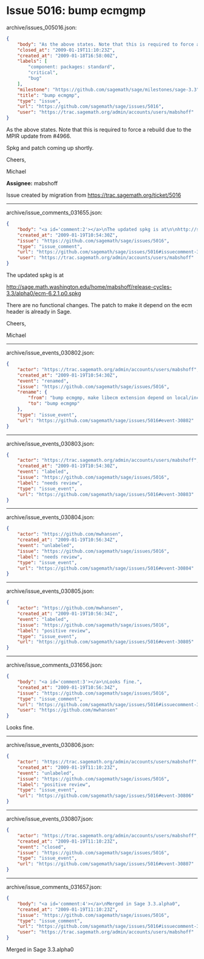 # Issue 5016: bump ecmgmp

archive/issues_005016.json:
```json
{
    "body": "As the above states. Note that this is required to force a rebuild due to the MPIR update from #4966.\n\nSpkg and patch coming up shortly.\n\nCheers,\n\nMichael\n\n**Assignee:** mabshoff\n\nIssue created by migration from https://trac.sagemath.org/ticket/5016\n\n",
    "closed_at": "2009-01-19T11:10:23Z",
    "created_at": "2009-01-18T16:58:00Z",
    "labels": [
        "component: packages: standard",
        "critical",
        "bug"
    ],
    "milestone": "https://github.com/sagemath/sage/milestones/sage-3.3",
    "title": "bump ecmgmp",
    "type": "issue",
    "url": "https://github.com/sagemath/sage/issues/5016",
    "user": "https://trac.sagemath.org/admin/accounts/users/mabshoff"
}
```
As the above states. Note that this is required to force a rebuild due to the MPIR update from #4966.

Spkg and patch coming up shortly.

Cheers,

Michael

**Assignee:** mabshoff

Issue created by migration from https://trac.sagemath.org/ticket/5016





---

archive/issue_comments_031655.json:
```json
{
    "body": "<a id='comment:2'></a>\nThe updated spkg is at\n\nhttp://sage.math.washington.edu/home/mabshoff/release-cycles-3.3/alpha0/ecm-6.2.1.p0.spkg\n\nThere are no functional changes. The patch to make it depend on the ecm header is already in Sage.\n\nCheers,\n\nMichael",
    "created_at": "2009-01-19T10:54:30Z",
    "issue": "https://github.com/sagemath/sage/issues/5016",
    "type": "issue_comment",
    "url": "https://github.com/sagemath/sage/issues/5016#issuecomment-31655",
    "user": "https://trac.sagemath.org/admin/accounts/users/mabshoff"
}
```

<a id='comment:2'></a>
The updated spkg is at

http://sage.math.washington.edu/home/mabshoff/release-cycles-3.3/alpha0/ecm-6.2.1.p0.spkg

There are no functional changes. The patch to make it depend on the ecm header is already in Sage.

Cheers,

Michael



---

archive/issue_events_030802.json:
```json
{
    "actor": "https://trac.sagemath.org/admin/accounts/users/mabshoff",
    "created_at": "2009-01-19T10:54:30Z",
    "event": "renamed",
    "issue": "https://github.com/sagemath/sage/issues/5016",
    "rename": {
        "from": "bump ecmgmp, make libecm extension depend on local/include/ecm.h",
        "to": "bump ecmgmp"
    },
    "type": "issue_event",
    "url": "https://github.com/sagemath/sage/issues/5016#event-30802"
}
```



---

archive/issue_events_030803.json:
```json
{
    "actor": "https://trac.sagemath.org/admin/accounts/users/mabshoff",
    "created_at": "2009-01-19T10:54:30Z",
    "event": "labeled",
    "issue": "https://github.com/sagemath/sage/issues/5016",
    "label": "needs review",
    "type": "issue_event",
    "url": "https://github.com/sagemath/sage/issues/5016#event-30803"
}
```



---

archive/issue_events_030804.json:
```json
{
    "actor": "https://github.com/mwhansen",
    "created_at": "2009-01-19T10:56:34Z",
    "event": "unlabeled",
    "issue": "https://github.com/sagemath/sage/issues/5016",
    "label": "needs review",
    "type": "issue_event",
    "url": "https://github.com/sagemath/sage/issues/5016#event-30804"
}
```



---

archive/issue_events_030805.json:
```json
{
    "actor": "https://github.com/mwhansen",
    "created_at": "2009-01-19T10:56:34Z",
    "event": "labeled",
    "issue": "https://github.com/sagemath/sage/issues/5016",
    "label": "positive review",
    "type": "issue_event",
    "url": "https://github.com/sagemath/sage/issues/5016#event-30805"
}
```



---

archive/issue_comments_031656.json:
```json
{
    "body": "<a id='comment:3'></a>\nLooks fine.",
    "created_at": "2009-01-19T10:56:34Z",
    "issue": "https://github.com/sagemath/sage/issues/5016",
    "type": "issue_comment",
    "url": "https://github.com/sagemath/sage/issues/5016#issuecomment-31656",
    "user": "https://github.com/mwhansen"
}
```

<a id='comment:3'></a>
Looks fine.



---

archive/issue_events_030806.json:
```json
{
    "actor": "https://trac.sagemath.org/admin/accounts/users/mabshoff",
    "created_at": "2009-01-19T11:10:23Z",
    "event": "unlabeled",
    "issue": "https://github.com/sagemath/sage/issues/5016",
    "label": "positive review",
    "type": "issue_event",
    "url": "https://github.com/sagemath/sage/issues/5016#event-30806"
}
```



---

archive/issue_events_030807.json:
```json
{
    "actor": "https://trac.sagemath.org/admin/accounts/users/mabshoff",
    "created_at": "2009-01-19T11:10:23Z",
    "event": "closed",
    "issue": "https://github.com/sagemath/sage/issues/5016",
    "type": "issue_event",
    "url": "https://github.com/sagemath/sage/issues/5016#event-30807"
}
```



---

archive/issue_comments_031657.json:
```json
{
    "body": "<a id='comment:4'></a>\nMerged in Sage 3.3.alpha0",
    "created_at": "2009-01-19T11:10:23Z",
    "issue": "https://github.com/sagemath/sage/issues/5016",
    "type": "issue_comment",
    "url": "https://github.com/sagemath/sage/issues/5016#issuecomment-31657",
    "user": "https://trac.sagemath.org/admin/accounts/users/mabshoff"
}
```

<a id='comment:4'></a>
Merged in Sage 3.3.alpha0
